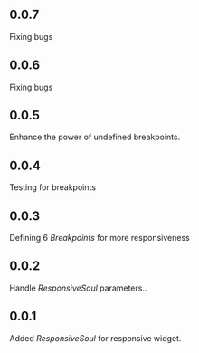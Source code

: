 ## 0.0.7

Fixing bugs
## 0.0.6

Fixing bugs
## 0.0.5

Enhance the power of undefined breakpoints.
## 0.0.4

Testing for breakpoints
## 0.0.3

Defining 6 *Breakpoints* for more responsiveness

## 0.0.2

Handle *ResponsiveSoul* parameters..

## 0.0.1

Added *ResponsiveSoul* for responsive widget.